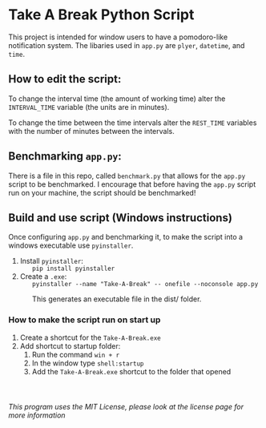 # Take A Break Python Script
This project is intended for window users to have a pomodoro-like notification system. The libaries used in ``app.py`` are ``plyer``, ``datetime``, and ``time``. 

## How to edit the script:
To change the interval time (the amount of working time) alter the ``INTERVAL_TIME`` variable (the units are in minutes).

To change the time between the time intervals alter the ``REST_TIME`` variables with the number of minutes between the intervals.

## Benchmarking ``app.py``:
There is a file in this repo, called ``benchmark.py`` that allows for the ``app.py`` script to be benchmarked. I encourage that before having the ``app.py`` script run on your machine, the script should be benchmarked!

## Build and use script (Windows instructions)
Once configuring ``app.py`` and benchmarking it, to make the script into a windows executable use ``pyinstaller``.
<ol>
    <li>Install <code>pyinstaller</code>: 
        <ol>
            <code>pip install pyinstaller</code>
        </ol>
    </li>
    <li>Create a <code>.exe</code>:
        <ol>
            <code>pyinstaller --name "Take-A-Break" -- onefile --noconsole app.py
            </code>
            <br>
            This generates an executable file in the dist/ folder.</br>
        </ol>
    </li>
</ol>

### How to make the script run on start up
<ol>
    <li>Create a shortcut for the <code>Take-A-Break.exe</code>
    </li>
    <li>Add shortcut to startup folder:
        <ol>
            <li>Run the command <code>win + r</code></li>
            <li>In the window type <code>shell:startup</code></li>
            <li>Add the <code>Take-A-Break.exe</code> shortcut to the folder that opened</li>
        </ol>
    </li>
</ol>

###### <br><br>This program uses the MIT License, please look at the license page for more information</br></br>